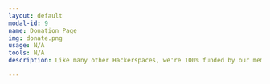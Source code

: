 ```yaml
---
layout: default
modal-id: 9
name: Donation Page
img: donate.png
usage: N/A
tools: N/A
description: Like many other Hackerspaces, we're 100% funded by our membership and community. If you're feeling generous, please consider heading over to our Amazon Wishlist and send us something! Consumables are in the highest demand, but anything helps. Thanks for your support, we couldn't do what we do without you.

---
```

